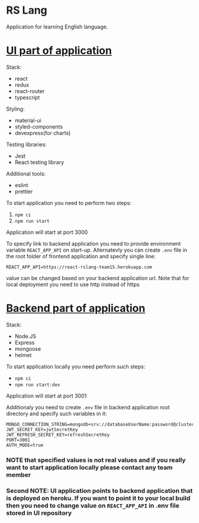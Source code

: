 # RS Lang
Application for learning English language.

# [UI part of application](https://rslang-team15-natein.netlify.app)

Stack:
- react
- redux
- react-router
- typescript

Styling:
- material-ui
- styled-components
- devexpress(for charts)

Testing libraries:
- Jest
- React testing library

Additional tools:
- eslint
- prettier

To start application you need to perform two steps:
1. `npm ci`
2. `npm run start`

Application will start at port 3000

To specify link to backend application you need to provide environment variable `REACT_APP_API` on start-up.
Alternatevly you can create `.env` file in the root folder of frontend application and specify single line:

```
REACT_APP_API=https://react-rslang-team15.herokuapp.com
```

value can be changed based on your backend application url. Note that for local deployment you need to use http instead of https

# [Backend part of application](https://github.com/kvalexandr/react-rslang-be)

Stack:
- Node.JS
- Express
- mongoose
- helmet

To start application locally you need perform such steps:
- `npm ci`
- `npm run start:dev`

Application will start at port 3001

Additionaly you need to create `.env` file in backend application root directory and specify such variables in it:

```
MONGO_CONNECTION_STRING=mongodb+srv://databaseUserName:password@cluster0.ucess.mongodb.net/learnwords
JWT_SECRET_KEY=jwtSecretKey
JWT_REFRESH_SECRET_KEY=refreshSecretKey
PORT=3001
AUTH_MODE=true
```
### NOTE that specified values is not real values and if you really want to start application locally please contact any team member

### Second NOTE: UI application points to backend application that is deployed on heroku. If you want to point it to your local build then you need to change value on `REACT_APP_API` in .env file stored in UI repository
